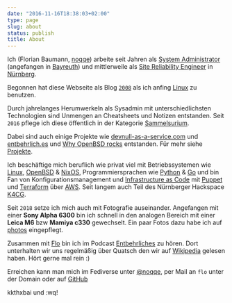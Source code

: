 ```yaml
---
date: "2016-11-16T18:38:03+02:00"
type: page
slug: about
status: publish
title: About
---
```


Ich (Florian Baumann, [noqqe](/blog/2008/07/04/noqqede/)) arbeite seit
Jahren als [System Administrator](https://de.wikipedia.org/wiki/Systemadministrator) (angefangen in [Bayreuth](https://de.wikipedia.org/wiki/Bayreuth)) und
mittlerweile als
[Site Reliability Engineer](https://en.wikipedia.org/wiki/Site_Reliability_Engineering) in
[Nürnberg](https://de.wikipedia.org/wiki/Nürnberg).

Begonnen hat diese Webseite als Blog [`2008`](/blog/2008/03/24/hallo-welt-2/) als ich anfing
[Linux](https://de.wikipedia.org/wiki/Linux) zu benutzen.

Durch jahrelanges Herumwerkeln als Sysadmin mit unterschiedlichsten Technologien sind
Unmengen an Cheatsheets und Notizen entstanden. Seit `2016` pflege ich diese
öffentlich in der Kategorie [Sammelsurium](/sammelsurium/).

Dabei sind auch einige Projekte wie
[devnull-as-a-service.com](https://devnull-as-a-service.com) und
[entbehrlich.es](https://entbehrlich.es) und [Why OpenBSD
rocks](https://why-openbsd.rocks) entstanden. Für mehr siehe [Projekte](/projects/).

Ich beschäftige mich beruflich wie privat viel mit Betriebssystemen wie
[Linux](/tags/linux), [OpenBSD](/tags/openbsd) & [NixOS](https://nixos.org), Programmiersprachen wie
[Python](/tags/python) &
[Go](https://de.wikipedia.org/wiki/Go_(Programmiersprache)) und bin Fan von
Konfigurationsmanagement und [Infrastructure as Code](https://en.wikipedia.org/wiki/Infrastructure_as_code) mit
[Puppet](https://puppetlabs.com) und [Terraform](https://www.terraform.io/)
über [AWS](https://aws.amazon.com).
Seit langem auch Teil des Nürnberger Hackspace [K4CG](https://k4cg.org).

Seit `2018` setze ich mich auch mit Fotografie auseinander. Angefangen mit
einer **Sony Alpha 6300** bin ich schnell in den analogen Bereich mit einer **Leica
M6** bzw **Mamiya c330** gewechselt.
Ein paar Fotos dazu habe ich auf [photos](/photos/) eingepflegt.

Zusammen mit [Flo](https://twitter.com/poschi3) bin ich im
Podcast [Entbehrliches](https://podcast.entbehrlich.es) zu hören. Dort
unterhalten wir uns regelmäßig über Quatsch den wir auf
[Wikipedia](https://de.wikipedia.org) gelesen
haben. Hört gerne mal rein :)

Erreichen kann man mich im Fediverse unter
[@noqqe](https://chaos.social/@noqqe), per Mail an `flo` unter der Domain oder auf
[GitHub](https://github.com/noqqe/)

kkthxbai und :wq!
